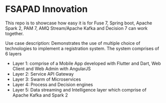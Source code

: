 # FSAPAD Innovation
This repo is to showcase how easy it is for Fuse 7, Spring boot, Apache Spark 2, PAM 7, AMQ Stream/Apache Kafka and Decision 7  can work together.

Use case description:
Demonstrates the use of multiple choice of technologies to implement a registration system. The system comprises of 6 layers
- Layer 1: comprise of a Mobile App developed with Flutter and Dart, Web Client and Web Admin with AngularJS
- Layer 2: Service API Gateway
- Layer 3: Swarm of Microservices
- Layer 4: Process and Decision engines
- Layer 5: Data streaming and Intelligence layer which comprise of Apache Kafka and Spark 2
